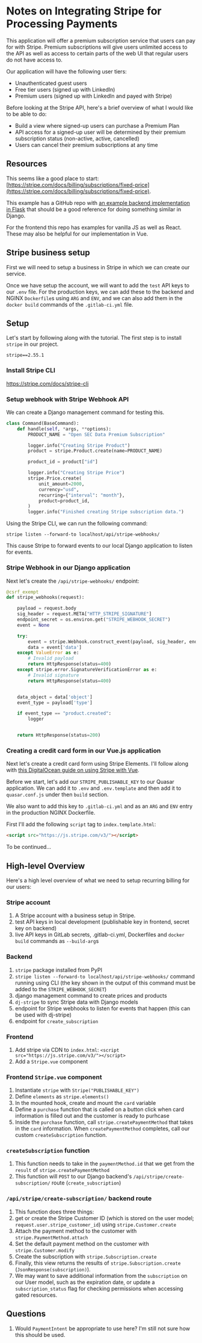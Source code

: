 # Notes on Integrating Stripe for Processing Payments

This application will offer a premium subscription service that users can pay for with Stripe. Premium subscriptions will give users unlimited access to the API as well as access to certain parts of the web UI that regular users do not have access to.

Our application will have the following user tiers:

- Unauthenticated guest users
- Free tier users (signed up with LinkedIn)
- Premium users (signed up with LinkedIn and payed with Stripe)

Before looking at the Stripe API, here's a brief overview of what I would like to be able to do:

- Build a view where signed-up users can purchase a Premium Plan
- API access for a signed-up user will be determined by their premium subscription status (non-active, active, cancelled)
- Users can cancel their premium subscriptions at any time

## Resources

This seems like a good place to start: [https://stripe.com/docs/billing/subscriptions/fixed-price](https://stripe.com/docs/billing/subscriptions/fixed-price).

This example has a GitHub repo with [an example backend implementation in Flask](https://github.com/stripe-samples/subscription-use-cases/tree/master/fixed-price-subscriptions/server/python) that should be a good reference for doing something similar in Django.

For the frontend this repo has examples for vanilla JS as well as React. These may also be helpful for our implementation in Vue.

## Stripe business setup

First we will need to setup a business in Stripe in which we can create our service.

Once we have setup the account, we will want to add the `test` API keys to our `.env` file. For the production keys, we can add these to the backend and NGINX `Dockerfile`s using `ARG` and `ENV`, and we can also add them in the `docker build` commands of the `.gitlab-ci.yml` file.

## Setup

Let's start by following along with the tutorial. The first step is to install `stripe` in our project.

```
stripe==2.55.1
```

### Install Stripe CLI

https://stripe.com/docs/stripe-cli

### Setup webhook with Stripe Webhook API

We can create a Django management command for testing this.

```py
class Command(BaseCommand):
    def handle(self, *args, **options):
        PRODUCT_NAME = "Open SEC Data Premium Subscription"

        logger.info("Creating Stripe Product")
        product = stripe.Product.create(name=PRODUCT_NAME)

        product_id = product["id"]

        logger.info("Creating Stripe Price")
        stripe.Price.create(
            unit_amount=2000,
            currency="usd",
            recurring={"interval": "month"},
            product=product_id,
        )
        logger.info("Finished creating Stripe subscription data.")

```

Using the Stripe CLI, we can run the following command:

```
stripe listen --forward-to localhost/api/stripe-webhooks/
```

This cause Stripe to forward events to our local Django application to listen for events.

### Stripe Webhook in our Django application

Next let's create the `/api/stripe-webhooks/` endpoint:

```py
@csrf_exempt
def stripe_webhooks(request):

    payload = request.body
    sig_header = request.META["HTTP_STRIPE_SIGNATURE"]
    endpoint_secret = os.environ.get("STRIPE_WEBHOOK_SECRET")
    event = None

    try:
        event = stripe.Webhook.construct_event(payload, sig_header, endpoint_secret)
        data = event['data']
    except ValueError as e:
        # Invalid payload
        return HttpResponse(status=400)
    except stripe.error.SignatureVerificationError as e:
        # Invalid signature
        return HttpResponse(status=400)


    data_object = data['object']
    event_type = payload['type']

    if event_type == "product.created":
        logger


    return HttpResponse(status=200)
```

### Creating a credit card form in our Vue.js application

Next let's create a credit card form using Stripe Elements. I'll follow along with [this DigitalOcean guide on using Stripe with Vue](https://www.digitalocean.com/community/tutorials/vuejs-stripe-elements-vue-integration).

Before we start, let's add our `STRIPE_PUBLISHABLE_KEY` to our Quasar application. We can add it to `.env` and `.env.template` and then add it to `quasar.conf.js` under then `build` section.

We also want to add this key to `.gitlab-ci.yml` and as an `ARG` and `ENV` entry in the production NGINX Dockerfile.

First I'll add the following `script` tag to `index.template.html`:

```html
<script src="https://js.stripe.com/v3/"></script>
```

To be continued...


## High-level Overview

Here's a high level overview of what we need to setup recurring billing for our users: 

### Stripe account

1. A Stripe account with a business setup in Stripe. 
1. test API keys in local development (publishable key in frontend, secret key on backend)
1. live API keys in GitLab secrets, .gitlab-ci.yml, Dockerfiles and `docker build` commands as `--build-arg`s

### Backend

1. `stripe` package installed from PyPI
1. `stripe listen --forward-to localhost/api/stripe-webhooks/` command running using CLI (the key shown in the output of this command must be added to the `STRIPE_WEBHOOK_SECRET`)
1. django management command to create prices and products
1. `dj-stripe` to sync Stripe data with Django models
1. endpoint for Stripe webhooks to listen for events that happen (this can be used with dj-stripe)
1. endpoint for `create_subscription`

### Frontend

1. Add stripe via CDN to `index.html`: `<script src="https://js.stripe.com/v3/"></script>`
1. Add a `Stripe.vue` component 

### Frontend `Stripe.vue` component

1. Instantiate `stripe` with `Stripe("PUBLISHABLE_KEY")`
1. Define `elements` as `stripe.elements()`
1. In the mounted hook, create and mount the `card` variable
1. Define a `purchase` function that is called on a button click when card information is filled out and the customer is ready to purhcase
1. Inside the `purchase` function, call `stripe.createPaymentMethod` that takes in the `card` information. When `createPaymentMethod` completes, call our custom `createSubscription` function. 

### `createSubscription` function

1. This function needs to take in the `paymentMethod.id` that we get from the `result` of `stripe.createPaymentMethod`
1. This function will `POST` to our Django backend's `/api/stripe/create-subscription/` route (`create_subscription`)

### `/api/stripe/create-subscription/` backend route

1. This function does three things:
1. get or create the Stripe Customer ID (which is stored on the user model; `request.user.stripe_customer_id`) using `stripe.Customer.create`
1. Attach the payment method to the customer with `stripe.PaymentMethod.attach`
1. Set the default payment method on the customer with `stripe.Customer.modify`
1. Create the subscription with `stripe.Subscription.create`
1. Finally, this view returns the results of `stripe.Subscription.create` (`JsonResponse(subscription)`). 
1. We may want to save additional information from the `subscription` on our User model, such as the expiration date, or update a `subscription_status` flag for checking permissions when accessing gated resources.

## Questions

1. Would `PaymentIntent` be appropriate to use here? I'm still not sure how this should be used. 
